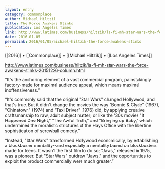 ```yaml
---
layout: entry
category: commonplace
author: Michael Hiltzik
title: The Force Awakens Stinks
publication: Los Angeles Times
link: http://www.latimes.com/business/hiltzik/la-fi-mh-star-wars-the-force-awakens-stinks-20151226-column.html
date: 2016-01-05
permalink: 2016/01/05/michael-hiltzik-the-force-awakens-stinks
---
```


[[2016]] • [[Commonplace]] • [[Michael Hiltzik]] • [[Los Angeles Times]]

http://www.latimes.com/business/hiltzik/la-fi-mh-star-wars-the-force-awakens-stinks-20151226-column.html

“It's the anchoring element of a vast commercial program, painstakingly factory-made for maximal audience appeal, which means maximal inoffensiveness.”

“It's commonly said that the original "Star Wars" changed Hollywood, and that's true. But it didn't change the movies the way "Bonnie & Clyde" (1967), "Chinatown" (1974) and "Taxi Driver" (1976) did, by applying creative craftsmanship to raw, adult subject matter; or like the '30s movies "It Happened One Night," "The Awful Truth," and "Bringing up Baby," which undermined the moralistic strictures of the Hays Office with the libertine sophistication of screwball comedy.”

“Instead, "Star Wars" transformed Hollywood economically, by establishing a blockbuster mentality--and especially a mentality based on blockbusters made for teens. It wasn't the first film to do so; "Jaws," released in 1975, was a pioneer. But "Star Wars" outdrew "Jaws," and the opportunities to exploit the product commercially were much greater.”

